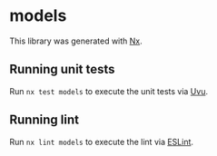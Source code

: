 # models

This library was generated with [Nx](https://nx.dev).

## Running unit tests

Run `nx test models` to execute the unit tests via [Uvu](https://github.com/lukeed/uvu).

## Running lint

Run `nx lint models` to execute the lint via [ESLint](https://eslint.org/).
